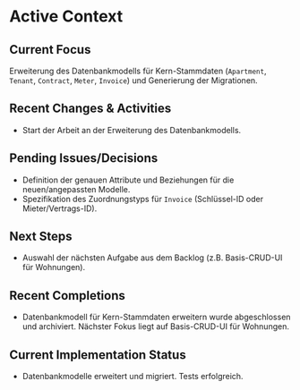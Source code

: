 # Active Context

## Current Focus
Erweiterung des Datenbankmodells für Kern-Stammdaten (`Apartment`, `Tenant`, `Contract`, `Meter`, `Invoice`) und Generierung der Migrationen.

## Recent Changes & Activities
- Start der Arbeit an der Erweiterung des Datenbankmodells.

## Pending Issues/Decisions
- Definition der genauen Attribute und Beziehungen für die neuen/angepassten Modelle.
- Spezifikation des Zuordnungstyps für `Invoice` (Schlüssel-ID oder Mieter/Vertrags-ID).

## Next Steps
- Auswahl der nächsten Aufgabe aus dem Backlog (z.B. Basis-CRUD-UI für Wohnungen).

## Recent Completions
- Datenbankmodell für Kern-Stammdaten erweitern wurde abgeschlossen und archiviert. Nächster Fokus liegt auf Basis-CRUD-UI für Wohnungen.

## Current Implementation Status
- Datenbankmodelle erweitert und migriert. Tests erfolgreich. 